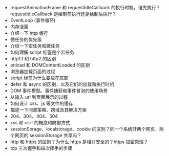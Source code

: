 - requestAnimationFrame 和 requestIdleCallback 的执行时机，谁先执行？ requestIdleCallback 是绘制前执行还是绘制后执行？
- EventLoop (事件循环)
- 内存泄露
- 介绍一下 http 缓存
- 微任务的优先级
- 介绍一下宏任务和微任务
- 如何理解 script 标签是个宏任务
- http1.1 和 http2 的区别
- onload 和 DOMContentLoaded 的区别
- 浏览器加载页面的过程
- script 标签为什么要放在底部
- defer 和 async 的区别，以及它们的加载和执行时机
- DOM 事件模型。事件捕获和事件冒泡的使用场景
- 从输入 url 到页面展示的过程
- 如何设计 css、js 等文件的缓存
- 描述一下同源策略、跨域及其解决方案
- 204、304、404、504
- xss 和 csrf 的概念和防御方式
- sessionSorage、localstorage、cookie 的区别？同一个系统开两个网页，两个网页的 sessionStorage 共享吗？
- http 和 https 的区别？为什么 https 是相对安全的？https 加密原理？
- tcp 三次握手和四次挥手的步骤
